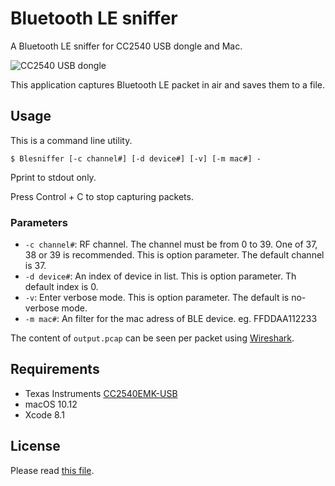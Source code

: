 # Bluetooth LE sniffer

A Bluetooth LE sniffer for CC2540 USB dongle and Mac.

![CC2540 USB dongle](README.jpg)

This application captures Bluetooth LE packet in air and saves them to a file.

## Usage

This is a command line utility.

```
$ Blesniffer [-c channel#] [-d device#] [-v] [-m mac#] -
```

Pprint to stdout only.

Press Control + C to stop capturing packets.

### Parameters

  * `-c channel#`: RF channel. The channel must be from 0 to 39. One of 37, 38 or 39 is recommended. This is option parameter. The default channel is 37.
  * `-d device#`: An index of device in list. This is option parameter. Th default index is 0.
  * `-v`: Enter verbose mode. This is option parameter. The default is no-verbose mode.
  * `-m mac#`: An filter for the mac adress of BLE device. eg. FFDDAA112233

The content of `output.pcap` can be seen per packet using [Wireshark](https://www.wireshark.org/).

## Requirements

* Texas Instruments [CC2540EMK-USB](http://www.ti.com/tool/cc2540emk-usb)
* macOS 10.12
* Xcode 8.1

## License

Please read [this file](LICENSE).

